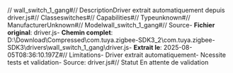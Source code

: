 // wall_switch_1_gang#// DescriptionDriver extrait automatiquement depuis driver.js#// Classeswitches#// Capabilities#// Typeunknown#// ManufacturerUnknown#// Modelwall_switch_1_gang#// Source- **Fichier original**: driver.js- **Chemin complet**: D:\Download\Compressed\com.tuya.zigbee-SDK3_2\com.tuya.zigbee-SDK3\drivers\wall_switch_1_gang\driver.js- **Extrait le**: 2025-08-05T08:36:10.197Z#// Limitations- Driver extrait automatiquement- Ncessite tests et validation- Source: driver.js#// Statut En attente de validation